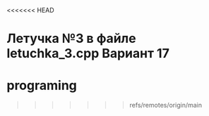 <<<<<<< HEAD


Летучка №3 в файле letuchka_3.cpp
Вариант 17
=======
# programing
>>>>>>> refs/remotes/origin/main
